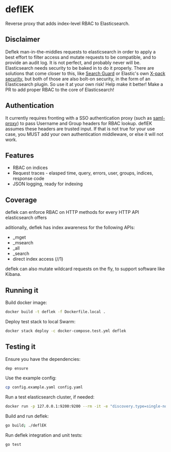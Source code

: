# deflEK

Reverse proxy that adds index-level RBAC to Elasticsearch.

## Disclaimer

Deflek man-in-the-middles requests to elasticsearch in order to apply a best effort to filter access
and mutate requests to be compatible, and to provide an audit log. It is not perfect, and probably never will be. Elasticsearch needs security to be baked in to do it properly. There are solutions that come closer to this,
like [Search Guard](https://github.com/floragunncom/search-guard) or Elastic's own [X-pack security](https://www.elastic.co/guide/en/x-pack/current/xpack-security.html), but both of those are also bolt-on security, in
the form of an Elasticsearch plugin. So use it at your own risk! Help make it better! Make a PR to add proper RBAC
to the core of Elasticsearch!

## Authentication

It currently requires fronting with a SSO authentication proxy (such as [saml-proxy](https://github.com/dustin-decker/saml-proxy)) to pass Username and Group headers for RBAC lookup. deflEK assumes these headers are trusted input. If that is not true for your use case, you MUST add your own authentication middleware, or else it will not work.

## Features

- RBAC on indices
- Request traces - elasped time, query, errors, user, groups, indices, response code
- JSON logging, ready for indexing

## Coverage

deflek can enforce RBAC on HTTP methods for every HTTP API elasticsearch offers

aditionally, deflek has index awareness for the following APIs:
- _mget
- _msearch
- _all
- _search
- direct index access (/<index>/1)

deflek can also mutate wildcard requests on the fly, to support software like Kibana.

## Running it

Build docker image:

``` bash
docker build -t deflek -f Dockerfile.local .
```

Deploy test stack to local Swarm:

``` bash
docker stack deploy -c docker-compose.test.yml deflek
```

## Testing it

Ensure you have the dependencies:

``` bash
dep ensure
```

Use the example config:

``` bash
cp config.example.yaml config.yaml
```

Run a test elasticsearch cluster, if needed:

``` bash
docker run -p 127.0.0.1:9200:9200 --rm -it -e "discovery.type=single-node" -v esdata1:/usr/share/elasticsearch/data docker.elastic.co/elasticsearch/elasticsearch-oss:6.2.1
```

Build and run deflek:

``` bash
go build; ./deflEK
```

Run deflek integration and unit tests:

``` bash
go test
```